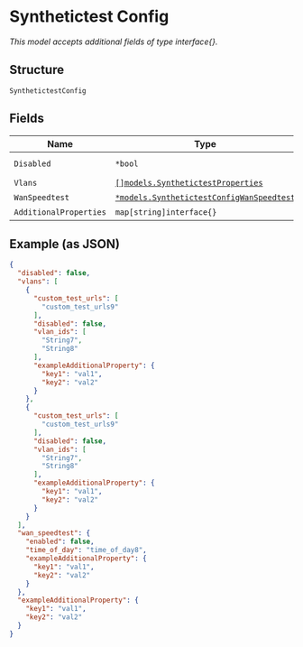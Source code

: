 
# Synthetictest Config

*This model accepts additional fields of type interface{}.*

## Structure

`SynthetictestConfig`

## Fields

| Name | Type | Tags | Description |
|  --- | --- | --- | --- |
| `Disabled` | `*bool` | Optional | **Default**: `false` |
| `Vlans` | [`[]models.SynthetictestProperties`](../../doc/models/synthetictest-properties.md) | Optional | - |
| `WanSpeedtest` | [`*models.SynthetictestConfigWanSpeedtest`](../../doc/models/synthetictest-config-wan-speedtest.md) | Optional | - |
| `AdditionalProperties` | `map[string]interface{}` | Optional | - |

## Example (as JSON)

```json
{
  "disabled": false,
  "vlans": [
    {
      "custom_test_urls": [
        "custom_test_urls9"
      ],
      "disabled": false,
      "vlan_ids": [
        "String7",
        "String8"
      ],
      "exampleAdditionalProperty": {
        "key1": "val1",
        "key2": "val2"
      }
    },
    {
      "custom_test_urls": [
        "custom_test_urls9"
      ],
      "disabled": false,
      "vlan_ids": [
        "String7",
        "String8"
      ],
      "exampleAdditionalProperty": {
        "key1": "val1",
        "key2": "val2"
      }
    }
  ],
  "wan_speedtest": {
    "enabled": false,
    "time_of_day": "time_of_day8",
    "exampleAdditionalProperty": {
      "key1": "val1",
      "key2": "val2"
    }
  },
  "exampleAdditionalProperty": {
    "key1": "val1",
    "key2": "val2"
  }
}
```

